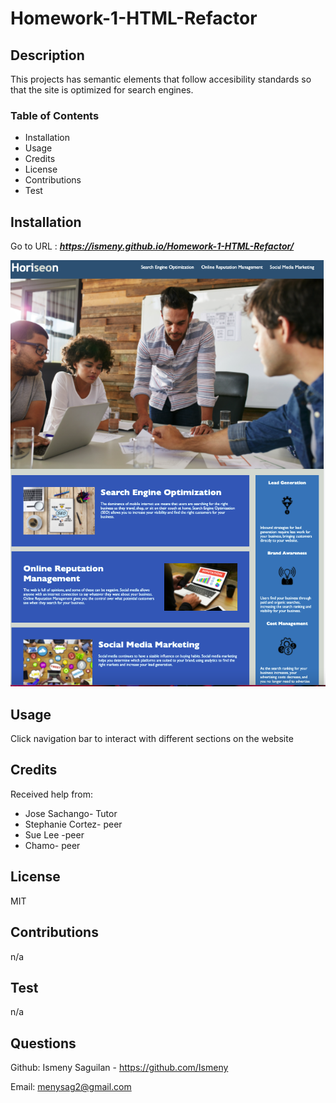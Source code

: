 # Homework-1-HTML-Refactor

## Description
This projects has semantic elements  that follow accesibility standards so that the site is optimized for search engines. 


### Table of Contents 
* Installation
* Usage
* Credits
* License
* Contributions
* Test

## Installation
Go to URL : ***https://ismeny.github.io/Homework-1-HTML-Refactor/***


![plot](screen-shot.png)


## Usage
Click navigation bar to interact with different sections on the website
## Credits
Received help from:
* Jose Sachango- Tutor
* Stephanie Cortez- peer
* Sue Lee -peer
* Chamo- peer
## License
MIT

## Contributions
n/a
## Test
n/a
## Questions
Github: Ismeny Saguilan - https://github.com/Ismeny 



Email: menysag2@gmail.com



